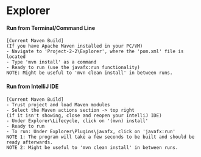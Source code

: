 # Explorer

#### Run from Terminal/Command Line

    [Current Maven Build]
    (If you have Apache Maven installed in your PC/VM)
    - Navigate to 'Project-2-2\Explorer', where the 'pom.xml' file is located
    - Type 'mvn install' as a command
    - Ready to run (use the javafx:run functionality)
    NOTE: Might be useful to 'mvn clean install' in between runs.

#### Run from IntelliJ IDE

    [Current Maven Build]
    - Trust project and load Maven modules
    - Select the Maven actions section -> top right 
    (if it isn't showing, close and reopen your IntelliJ IDE)
    - Under Explorer\Lifecycle, click on '(mvn) install'
    - Ready to run
    - To run: Under Explorer\Plugins\javafx, click on 'javafx:run'
    NOTE 1: The program will take a few seconds to be built and should be ready afterwards.
    NOTE 2: Might be useful to 'mvn clean install' in between runs.
